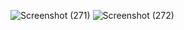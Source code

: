![Screenshot (271)](https://github.com/VijayMathe/Checkers_Game_With_AI_Player_Feature/assets/107846001/7eceb699-66ff-4d42-a83f-d7267db5ebe8)
![Screenshot (272)](https://github.com/VijayMathe/Checkers_Game_With_AI_Player_Feature/assets/107846001/e1b75ddd-aa53-4d25-ad33-d4da92d99a80)
